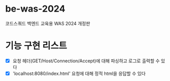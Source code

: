 # be-was-2024
코드스쿼드 백엔드 교육용 WAS 2024 개정판

# 기능 구현 리스트
- [x] 요청 헤더(GET/Host/Connection/Accept)에 대해 파싱하고 로그로 출력할 수 있다
- [x] 'localhost:8080/index.html' 요청에 대해 정적 html을 응답할 수 있다